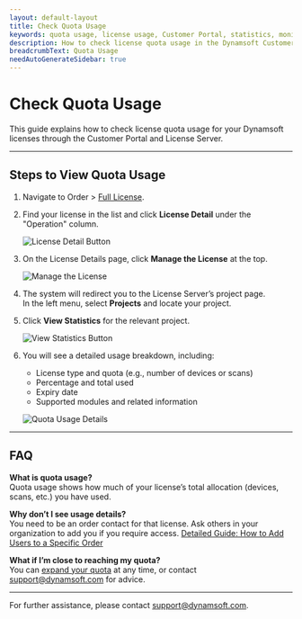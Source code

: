 ```yaml
---
layout: default-layout
title: Check Quota Usage
keywords: quota usage, license usage, Customer Portal, statistics, monitoring
description: How to check license quota usage in the Dynamsoft Customer Portal and License Server.
breadcrumbText: Quota Usage
needAutoGenerateSidebar: true
---
```


# Check Quota Usage

This guide explains how to check license quota usage for your Dynamsoft licenses through the Customer Portal and License Server.

---

## Steps to View Quota Usage

1. Navigate to Order > [Full License](https://www.dynamsoft.com/customer/license/fullLicense).
2. Find your license in the list and click **License Detail** under the "Operation" column.

   ![License Detail Button]({{site.assets}}img/customer-portal-quota-usage-1.png)

3. On the License Details page, click **Manage the License** at the top.

   ![Manage the License]({{site.assets}}img/customer-portal-quota-usage-2.png)

4. The system will redirect you to the License Server’s project page.  
   In the left menu, select **Projects** and locate your project.

5. Click **View Statistics** for the relevant project.

   ![View Statistics Button]({{site.assets}}img/customer-portal-quota-usage-3.png)

6. You will see a detailed usage breakdown, including:
   - License type and quota (e.g., number of devices or scans)
   - Percentage and total used
   - Expiry date
   - Supported modules and related information

   ![Quota Usage Details]({{site.assets}}img/customer-portal-quota-usage-4.png)

---

## FAQ

**What is quota usage?**  
Quota usage shows how much of your license’s total allocation (devices, scans, etc.) you have used.

**Why don’t I see usage details?**  
You need to be an order contact for that license. Ask others in your organization to add you if you require access.
[Detailed Guide: How to Add Users to a Specific Order](/customer-portal/manage-contacts.md#how-to-add-users-to-a-specific-order)

**What if I’m close to reaching my quota?**  
You can [expand your quota](/customer-portal/expand-quota.md) at any time, or contact [support@dynamsoft.com](mailto:support@dynamsoft.com) for advice.

---

For further assistance, please contact [support@dynamsoft.com](mailto:support@dynamsoft.com).
